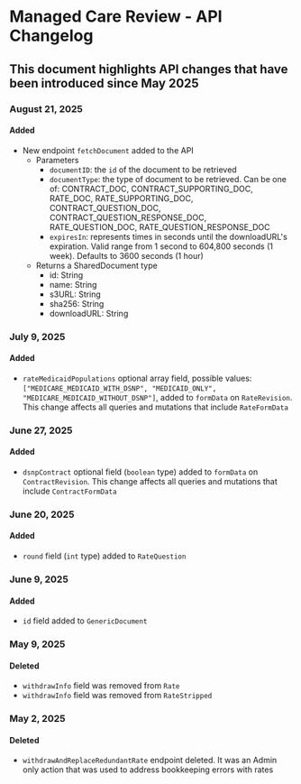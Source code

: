 # Managed Care Review - API Changelog
## This document highlights API changes that have been introduced since May 2025

### August 21, 2025
#### Added
- New endpoint `fetchDocument` added to the API
    - Parameters
        - `documentID`: the `id` of the document to be retrieved
        - `documentType`: the type of document to be retrieved. Can be one of:  CONTRACT_DOC, CONTRACT_SUPPORTING_DOC, RATE_DOC, RATE_SUPPORTING_DOC, CONTRACT_QUESTION_DOC, CONTRACT_QUESTION_RESPONSE_DOC, RATE_QUESTION_DOC, RATE_QUESTION_RESPONSE_DOC
        - `expiresIn`: represents times in seconds until the downloadURL's expiration. Valid range from 1 second to 604,800 seconds (1 week). Defaults to 3600 seconds (1 hour)
    - Returns a SharedDocument type
        - id: String
        - name: String
        - s3URL: String
        - sha256: String
        - downloadURL: String
### July 9, 2025
#### Added
- `rateMedicaidPopulations` optional array field, possible values: `["MEDICARE_MEDICAID_WITH_DSNP", "MEDICAID_ONLY", "MEDICARE_MEDICAID_WITHOUT_DSNP"]`, added to `formData` on `RateRevision`. This change affects all queries and mutations that include `RateFormData`

### June 27, 2025
#### Added
- `dsnpContract` optional field (`boolean` type) added to `formData` on `ContractRevision`. This change affects all queries and mutations that include `ContractFormData`

### June 20, 2025
#### Added
- `round` field (`int` type) added to `RateQuestion`

### June 9, 2025
#### Added
- `id` field added to `GenericDocument`

### May 9, 2025
#### Deleted
- `withdrawInfo` field was removed from `Rate`
- `withdrawInfo` field was removed from `RateStripped`

### May 2, 2025
#### Deleted
- `withdrawAndReplaceRedundantRate` endpoint deleted. It was an Admin only action that was used to address bookkeeping errors with rates